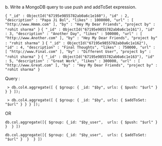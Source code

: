 b. Write a MongoDB query to use push and addToSet expression.

```{ "_id" : ObjectId("67195e9855782ab0a6c1e160"), "id" : 2, "description" : "Papa Ji Bol", "likes" : 1000000, "url" : [ "http://www.Hmmm.com" ], "by" : "Hey My Dear Friends", "project by" : "rohit sharma" }```
```{ "_id" : ObjectId("67195e9855782ab0a6c1e161"), "id" : 3, "description" : "Another Day", "likes" : 500000, "url" : [ "http://www.Another.com" ], "by" : "Hey My Dear Friends", "project by" : "rohit sharma" }```
```{ "_id" : ObjectId("67195e9855782ab0a6c1e162"), "id" : 4, "description" : "Final Thoughts", "likes" : 750000, "url" : [ "http://www.Final.com" ], "by" : "Different User", "project by" : "rohit sharma" }```
```{ "_id" : ObjectId("67195e9855782ab0a6c1e163"), "id" : 5, "description" : "Great Work", "likes" : 300000, "url" : [ "http://www.Great.com" ], "by" : "Hey My Dear Friends", "project by" : "rohit sharma" }```

Query :

``` > db.col4.aggregate([ { $group: { _id: "$by", urls: { $push: "$url" } } } ]);```

``` > db.col4.aggregate([ { $group: { _id: "$by", urls: { $addToSet: "$url" } } } ]);```

OR

```db.col.aggregate([{ $group: {_id: "$by_user",  urls: { $push: "$url" }  }  } ])```

 ```db.col.aggregate([{ $group: {_id: "$by_user",  urls: { $addToSet: "$url" }  }  } ])```
